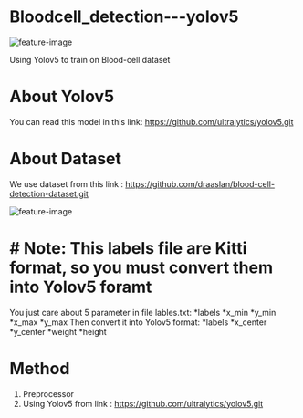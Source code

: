 # Bloodcell_detection---yolov5

![feature-image](https://news.harvard.edu/wp-content/uploads/2015/10/red_blood_cells_605.jpg)

Using Yolov5 to train on Blood-cell dataset

# About Yolov5
You can read this model in this link: https://github.com/ultralytics/yolov5.git

# About Dataset
We use dataset from this link : https://github.com/draaslan/blood-cell-detection-dataset.git

![feature-image](https://scontent.xx.fbcdn.net/v/t1.15752-9/323584072_551687796623804_2430966581456413941_n.png?_nc_cat=108&ccb=1-7&_nc_sid=aee45a&_nc_ohc=Zgx6jfBT53kAX_eqdpT&_nc_ad=z-m&_nc_cid=0&_nc_ht=scontent.xx&oh=03_AdQplo-7onvXkWArB7RmdZgd4ArsK7tdxczUC2cTd_goCA&oe=63DBD35B)

# # Note: This labels file are Kitti format, so you must convert them into Yolov5 foramt
  You just care about 5 parameter in file lables.txt: *labels *x_min *y_min *x_max *y_max
  Then convert it into Yolov5 format: *labels *x_center *y_center *weight *height
 
# Method
 1. Preprocessor
 2. Using Yolov5 from link : https://github.com/ultralytics/yolov5.git
